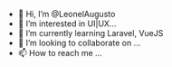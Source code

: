 - 👋 Hi, I’m @LeonelAugusto
- 👀 I’m interested in UI|UX...
- 🌱 I’m currently learning Laravel, VueJS
- 💞️ I’m looking to collaborate on ...
- 📫 How to reach me ...

<!---
LeonelAugusto/LeonelAugusto is a ✨ special ✨ repository because its `README.md` (this file) appears on your GitHub profile.
You can click the Preview link to take a look at your changes.
--->
